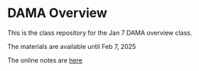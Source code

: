 # DAMA Overview 

This is the class repository for the Jan 7 DAMA overview class. 

The materials are available until Feb 7, 2025

The online notes are [here](https://exgnosis.org/2501-Dama/class-introduction.html)
